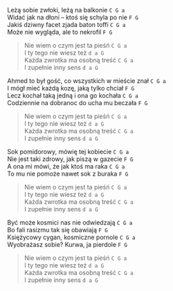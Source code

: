 Leżą sobie zwłoki, leżą na balkonie `C G a`  
Widać jak na dłoni – ktoś się schyla po nie `F G`  
Jakiś dziwny facet zjada baton toffi `C G a`  
Może nie wygląda, ale to nekrofil `F G`  

> Nie wiem o czym jest ta pieśń `C G a`  
> I ty tego nie wiesz też `d a G`  
> Każda zwrotka ma osobną treść  `C G a`   
> I zupełnie inny sens   `d a G`  

Ahmed to był gość, co wszystkich w mieście znał `C G a`  
I mógł mieć każdą kozę, jaką tylko chciał `F G`  
Lecz kochał taką jedną i ona go kochała `C G a`  
Codziennie na dobranoc do ucha mu beczała `F G`  

> Nie wiem o czym jest ta pieśń `C G a`  
> I ty tego nie wiesz też `d a G`  
> Każda zwrotka ma osobną treść  `C G a`   
> I zupełnie inny sens   `d a G`  

Sok pomidorowy, mówię tej kobiecie `C G a`  
Nie jest taki zdrowy, jak piszą w gazecie `F G`  
A ona mi mówi, że jak ktoś ma raka `C G a`  
To mu nie pomoże nawet sok z buraka `F G`  

> Nie wiem o czym jest ta pieśń `C G a`  
> I ty tego nie wiesz też `d a G`  
> Każda zwrotka ma osobną treść  `C G a`   
> I zupełnie inny sens   `d a G`  

Być może kosmici nas nie odwiedzają `C G a`  
Bo fali rasizmu tak się obawiają `F G`  
Księżycowy cygan, kosmiczne pornole `C G a`  
Wyobrażasz sobie? Kurwa, ja pierdole `F G`  

> Nie wiem o czym jest ta pieśń `C G a`  
> I ty tego nie wiesz też `d a G`  
> Każda zwrotka ma osobną treść  `C G a`   
> I zupełnie inny sens   `d a G`  